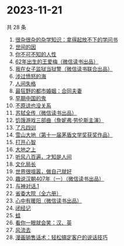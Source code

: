 # 2023-11-21

共 28 条

<!-- BEGIN WEREAD -->
<!-- 最后更新时间 2023-11-21 19:03:36 +0800 -->
1. [很杂很杂的杂学知识：拿得起放不下的学问书](https://weread.qq.com/web/bookDetail/58632280813ab84d0g019a49)
1. [世间的因](https://weread.qq.com/web/bookDetail/19432450813ab850dg0140b2)
1. [你不可不知的人性](https://weread.qq.com/web/bookDetail/bbe32320726cb7c7bbe431c)
1. [62年出生的王爱梅（微信读书出品）](https://weread.qq.com/web/bookDetail/44132d70813ab8504g010df2)
1. [我在女子监狱当狱警（微信读书联合出品）](https://weread.qq.com/web/bookDetail/a6832ec0813ab84c3g0110fe)
1. [涉过愤怒的海](https://weread.qq.com/web/bookDetail/2be327e0813ab850dg016536)
1. [人间失格](https://weread.qq.com/web/bookDetail/54632f90716d1b5d5464f96)
1. [最狂野的都市婚姻：合同夫妻](https://weread.qq.com/web/bookDetail/6ce32450563ddf6cebdebb9)
1. [早期中国的鬼](https://weread.qq.com/web/bookDetail/a0c32690813ab7de9g016a0f)
1. [不原谅也没关系](https://weread.qq.com/web/bookDetail/5a832b90813ab78dag016aaa)
1. [苏轼全传（微信读书出品）](https://weread.qq.com/web/bookDetail/f29329f0813ab84b6g012c19)
1. [饥饿游戏三部曲（詹妮弗·劳伦斯主演）](https://weread.qq.com/web/bookDetail/54032a005d1c115404bbdfd)
1. [了凡四训](https://weread.qq.com/web/bookDetail/39c32bc05df50939cb38080)
1. [雪山大地（第十一届茅盾文学奖获奖作品）](https://weread.qq.com/web/bookDetail/9e3327e0813ab80d3g018411)
1. [打开心智](https://weread.qq.com/web/bookDetail/d13322c072b449f7d13b204)
1. [大地之上](https://weread.qq.com/web/bookDetail/3c832390813ab7f8ag012970)
1. [听风八百遍，才知是人间](https://weread.qq.com/web/bookDetail/848325a0813ab849ag010245)
1. [文化局长](https://weread.qq.com/web/bookDetail/251320b0813ab82d2g019dd7)
1. [世界很喧嚣，做自己就好](https://weread.qq.com/web/bookDetail/27632660813ab79a8g016c04)
1. [趣说汉朝407年（一）（微信读书出品）](https://weread.qq.com/web/bookDetail/8c332580813ab8498g015f61)
1. [与神对话.1](https://weread.qq.com/web/bookDetail/74532af05b31517452d7d51)
1. [省委大院（全六册）](https://weread.qq.com/web/bookDetail/a7a32450813ab81fag013705)
1. [心中有暖阳（微信读书出品）](https://weread.qq.com/web/bookDetail/c8132c10813ab84a8g01319d)
1. [闭经记](https://weread.qq.com/web/bookDetail/35332510813ab84b3g0188bd)
1. [蛙](https://weread.qq.com/web/bookDetail/f5432d3071935f5df546a42)
1. [看你一眼就会笑：汉、英](https://weread.qq.com/web/bookDetail/4f4321f0813ab73d2g010f15)
1. [风流去](https://weread.qq.com/web/bookDetail/b4332550813ab7e21g016087)
1. [漫画销售话术：轻松搞定客户的说话技巧](https://weread.qq.com/web/bookDetail/742321a0813ab78f8g014429)
<!-- END WEREAD -->
